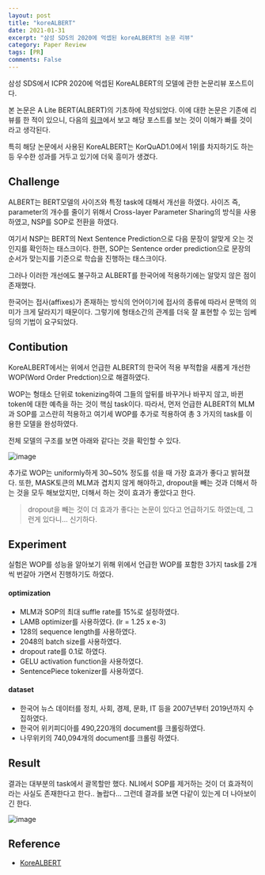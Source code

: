 ```yaml
---
layout: post
title: "koreALBERT"
date: 2021-01-31
excerpt: "삼성 SDS의 2020에 억셉된 koreALBERT의 논문 리뷰"
category: Paper Review
tags: [PR]
comments: False
---
```


삼성 SDS에서 ICPR 2020에 억셉된 KoreALBERT의 모델에 관한 논문리뷰 포스트이다.

본 논문은 A Lite BERT(ALBERT)의 기초하에 작성되었다. 
이에 대한 논문은 기존에 리뷰를 한 적이 있으니, 다음의 [링크](https://silverstar0727.github.io/paper%20review/2020/12/14/ALBERT/#)에서 보고 해당 포스트를 보는 것이 이해가 빠를 것이라고 생각된다.

특히 해당 논문에서 사용된 KoreALBERT는 KorQuAD1.0에서 1위를 차지하기도 하는 등 우수한 성과를 거두고 있기에 더욱 흥미가 생겼다. 

## Challenge
ALBERT는 BERT모델의 사이즈와 특정 task에 대해서 개선을 하였다. 
사이즈 즉, parameter의 개수를 줄이기 위해서 Cross-layer Parameter Sharing의 방식을 사용하였고, NSP를 SOP로 전환을 하였다.

여기서 NSP는 BERT의 Next Sentence Prediction으로 다음 문장이 알맞게 오는 것인지를 확인하는 태스크이다.
한편, SOP는 Sentence order prediction으로 문장의 순서가 맞는지를 기준으로 학습을 진행하는 태스크이다.

그러나 이러한 개선에도 불구하고 ALBERT를 한국어에 적용하기에는 알맞지 않은 점이 존재했다. 

한국어는 접사(affixes)가 존재하는 방식의 언어이기에 접사의 종류에 따라서 문맥의 의미가 크게 달라지기 때문이다.
그렇기에 형태소간의 관계를 더욱 잘 표현할 수 있는 임베딩의 기법이 요구되었다.

## Contibution
KoreALBERT에서는 위에서 언급한 ALBERT의 한국어 적용 부적합을 새롭게 개선한 WOP(Word Order Predction)으로 해결하였다.

WOP는 형태소 단위로 tokenizing하여 그들의 앞뒤를 바꾸거나 바꾸지 않고, 바뀐 token에 대한 예측을 하는 것이 핵심 task이다.
따라서, 먼저 언급한 ALBERT의 MLM과 SOP를 고스란히 적용하고 여기세 WOP를 추가로 적용하여 총 3 가지의 task를 이용한 모델을 완성하였다.

전체 모델의 구조를 보면 아래와 같다는 것을 확인할 수 있다.

![image](https://user-images.githubusercontent.com/49096513/106372675-9f6ec800-63b5-11eb-97e0-7abeb7af3383.png)

추가로 WOP는 uniformly하게 30~50% 정도를 섞을 때 가장 효과가 좋다고 밝혀졌다.
또한, MASK토큰의 MLM과 겹치지 않게 해야하고, dropout을 빼는 것과 더해서 하는 것을 모두 해보았지만, 더해서 하는 것이 효과가 좋았다고 한다.

> dropout을 빼는 것이 더 효과가 좋다는 논문이 있다고 언급하기도 하였는데, 그런게 있다니... 신기하다.

## Experiment
실험은 WOP를 성능을 알아보기 위해 위에서 언급한 WOP를 포함한 3가지 task를 2개씩 번갈아 가면서 진행하기도 하였다.

#### optimization
* MLM과 SOP의 최대 suffle rate를 15%로 설정하였다.
* LAMB optimizer를 사용하였다. (lr = 1.25 x e-3)
* 128의 sequence length를 사용하였다.
* 2048의 batch size를 사용하였다.
* dropout rate를 0.1로 하였다.
* GELU activation function을 사용하였다.
* SentencePiece tokenizer를 사용하였다.

#### dataset
* 한국어 뉴스 데이터를 정치, 사회, 경제, 문화, IT 등을 2007년부터 2019년까지 수집하였다.
* 한국어 위키피디아를 490,220개의 document를 크롤링하였다.
* 나무위키의 740,094개의 document를 크롤링 하였다.

## Result
결과는 대부분의 task에서 괄목할만 했다. NLI에서 SOP를 제거하는 것이 더 효과적이라는 사실도 존재한다고 한다.. 놀랍다... 그런데 결과를 보면 다같이 있는게 더 나아보이긴 한다.

![image](https://user-images.githubusercontent.com/49096513/106372859-5c155900-63b7-11eb-97b6-53b7b523adc6.png)


## Reference
* [KoreALBERT](https://arxiv.org/abs/2101.11363)
